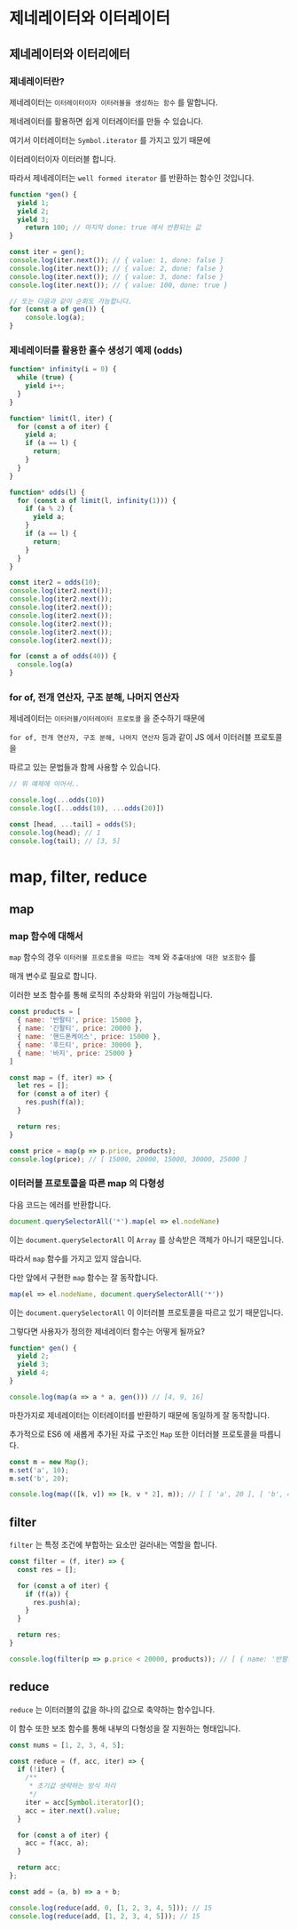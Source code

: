 # 제네레이터와 이터레이터

## 제네레이터와 이터리에터

### 제네레이터란?

제네레이터는 `이터레이터이자 이터러블을 생성하는 함수` 를 말합니다.

제네레이터를 활용하면 쉽게 이터레이터를 만들 수 있습니다.

여기서 이터레이터는 `Symbol.iterator` 를 가지고 있기 때문에 

이터레이터이자 이터러블 합니다.

따라서 제네레이터는 `well formed iterator` 를 반환하는 함수인 것입니다.

```jsx
function *gen() {
  yield 1;
  yield 2;
  yield 3;
	return 100; // 마지막 done: true 에서 반환되는 값
}

const iter = gen();
console.log(iter.next()); // { value: 1, done: false }
console.log(iter.next()); // { value: 2, done: false }
console.log(iter.next()); // { value: 3, done: false }
console.log(iter.next()); // { value: 100, done: true }

// 또는 다음과 같이 순회도 가능합니다.
for (const a of gen()) {
	console.log(a);
}
```

### 제네레이터를 활용한 홀수 생성기 예제 (odds)

```jsx
function* infinity(i = 0) {
  while (true) {
    yield i++;
  }
}

function* limit(l, iter) {
  for (const a of iter) {
    yield a;
    if (a == l) {
      return;
    }
  }
}

function* odds(l) {
  for (const a of limit(l, infinity(1))) {
    if (a % 2) {
      yield a;
    }
    if (a == l) {
      return;
    }
  }
}

const iter2 = odds(10);
console.log(iter2.next());
console.log(iter2.next());
console.log(iter2.next());
console.log(iter2.next());
console.log(iter2.next());
console.log(iter2.next());
console.log(iter2.next());

for (const a of odds(40)) {
  console.log(a)
}
```

### for of, 전개 연산자, 구조 분해, 나머지 연산자

제네레이터는 `이터러블/이터레이터 프로토콜` 을 준수하기 때문에

`for of, 전개 연산자, 구조 분해, 나머지 연산자` 등과 같이 JS 에서 이터러블 프로토콜을 

따르고 있는 문법들과 함께 사용할 수 있습니다.

```jsx
// 위 예제에 이어서..

console.log(...odds(10))
console.log([...odds(10), ...odds(20)])

const [head, ...tail] = odds(5);
console.log(head); // 1
console.log(tail); // [3, 5]
```

# map, filter, reduce

## map

### map 함수에 대해서

`map` 함수의 경우 `이터러블 프로토콜을 따르는 객체` 와 `추출대상에 대한 보조함수` 를 

매개 변수로 필요로 합니다.

이러한 보조 함수를 통해 로직의 추상화와 위임이 가능해집니다.

```jsx
const products = [
  { name: '반팔티', price: 15000 },
  { name: '긴팔티', price: 20000 },
  { name: '핸드폰케이스', price: 15000 },
  { name: '후드티', price: 30000 },
  { name: '바지', price: 25000 }
]

const map = (f, iter) => {
  let res = [];
  for (const a of iter) {
    res.push(f(a));
  }

  return res;
}

const price = map(p => p.price, products); 
console.log(price); // [ 15000, 20000, 15000, 30000, 25000 ]
```

### 이터러블 프로토콜을 따른 map 의 다형성

다음 코드는 에러를 반환합니다.

```jsx
document.querySelectorAll('*').map(el => el.nodeName)
```

이는 `document.querySelectorAll` 이 `Array` 를 상속받은 객체가 아니기 때문입니다.

따라서 `map` 함수를 가지고 있지 않습니다.

다만 앞에서 구현한 `map` 함수는 잘 동작합니다.

```jsx
map(el => el.nodeName, document.querySelectorAll('*'))
```

이는 `document.querySelectorAll` 이 이터러블 프로토콜을 따르고 있기 때문입니다.

그렇다면 사용자가 정의한 제네레이터 함수는 어떻게 될까요?

```jsx
function* gen() {
  yield 2;
  yield 3;
  yield 4;
}

console.log(map(a => a * a, gen())) // [4, 9, 16]
```

마찬가지로 제네레이터는 이터레이터를 반환하기 때문에 동일하게 잘 동작합니다.

추가적으로 ES6 에 새롭게 추가된 자료 구조인 `Map` 또한 이터러블 프로토콜을 따릅니다.

```jsx
const m = new Map();
m.set('a', 10);
m.set('b', 20);

console.log(map(([k, v]) => [k, v * 2], m)); // [ [ 'a', 20 ], [ 'b', 40 ] ]
```

## filter

`filter` 는 특정 조건에 부합하는 요소만 걸러내는 역할을 합니다.

```jsx
const filter = (f, iter) => {
  const res = [];

  for (const a of iter) {
    if (f(a)) {
      res.push(a);
    }
  }

  return res;
}

console.log(filter(p => p.price < 20000, products)); // [ { name: '반팔티', price: 15000 }, { name: '핸드폰케이스', price: 15000 } ]
```

## reduce

`reduce` 는 이터러블의 값을 하나의 값으로 축약하는 함수입니다.

이 함수 또한 보조 함수를 통해 내부의 다형성을 잘 지원하는 형태입니다.

```jsx
const nums = [1, 2, 3, 4, 5];

const reduce = (f, acc, iter) => {
  if (!iter) {
    /**
     * 초기값 생략하는 방식 처리
     */
    iter = acc[Symbol.iterator]();
    acc = iter.next().value;
  }

  for (const a of iter) {
    acc = f(acc, a);
  }

  return acc;
};

const add = (a, b) => a + b;

console.log(reduce(add, 0, [1, 2, 3, 4, 5])); // 15
console.log(reduce(add, [1, 2, 3, 4, 5])); // 15 
```
